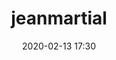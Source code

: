 ---
# FILENAME : please use your OpenClassrooms's name, available in your url.
# Example: https://openclassrooms.com/membres/celinemartinet
# must be the name of your file. If file name is celinemartinet.md, title is celinemartinet.
# lowercase, no blank space, Capital case or special character.
title: jeanmartial

# First name or full name
name: Jean-Martial
date: 2020-02-13 17:30

# One line.
# If you need more space, go to the next line and add 4 spaces on the left, as in 'description'.
objective: developpeur applications python
short_description: J'aime la raclette, la fondue et la tartiflette - Devinez d'où je suis !

# don't touch that
template: students
description:
    A plus de 53 ans... Comme quoi il n'y a pas d'age !

# image must be located in content/images/students
# name should be the same as this file. Eg: celinemartinet.png
image: jeanmartial.jpg

# Change this to True when you do you pull request.
public: True


# You need to keep the exact same structure for each new project.

projects:
  - title: Présentez-vous !
    description: Une présentation de moi-même 
    # Create a new repository for your images. Name it the same as your nickname and profile picture.
    # Image must be here: content/students/yourrepo/project1.png
    image: jeanmartial/P01.png
    link: https://openclassrooms.com/fr/courses/4312781-apprenez-a-apprendre
    # 'true' makes it fully available.
    # 'false' will add a black layer on the picture. IT WILL BE PUBLIC!
    finished: true
  - title: Intégrez la communauté !
    description: Modifier un projet Open Source pour comprendre le fonctionnement de Git, de Github et des pull requests. 
    image: jeanmartial/P02.png
    link: https://openclassrooms.com/fr/courses/5641721-utilisez-git-et-github-pour-vos-projets-de-developpement
    finished: true
  - title: Aidez MacGyver à sortir !
    description: Création d’un jeu développé en Python et utilisant PyGame.
    image: jeanmartial/P03.png
    link: https://www.github.com
    finished: false
---